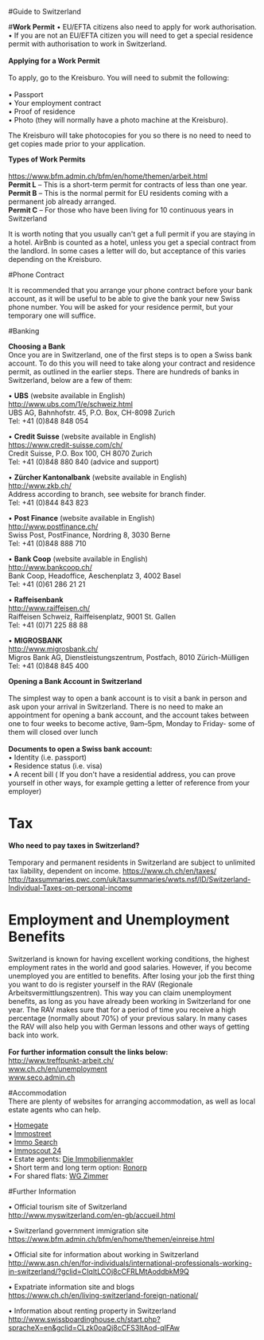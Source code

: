 #Guide to Switzerland

#<b>Work Permit</b>
•	EU/EFTA citizens also need to apply for work authorisation. <br>
•	If you are not an EU/EFTA citizen you will need to get a special residence permit with authorisation to work in Switzerland. <br>
<br><b>Applying for a Work Permit</b><br><br>
To apply, go to the Kreisburo. You will need to submit the following:<br><br>
•	Passport<br>
•	Your employment contract<br>
•	Proof of residence<br>
•	Photo (they will normally have a photo machine at the Kreisburo).<br>

The Kreisburo will take photocopies for you so there is no need to need to get copies made prior to your application.

<b>Types of Work Permits</b><br><br>
https://www.bfm.admin.ch/bfm/en/home/themen/arbeit.html<br>
<b>Permit L</b> – This is a short-term permit for contracts of less than one year.<br>
<b>Permit B</b> – This is the normal permit for EU residents coming with a permanent job already arranged.<br>
<b>Permit C</b> – For those who have been living for 10 continuous years in Switzerland<br>

It is worth noting that you usually can't get a full permit if you are staying in a hotel. AirBnb is counted as a hotel, unless you get a special contract from the landlord. In some cases a letter will do, but acceptance of this varies depending on the Kreisburo.

#Phone Contract

It is recommended that you arrange your phone contract before your bank account, as it will be useful to be able to give the bank your new Swiss phone number. You will be asked for your residence permit, but your temporary one will suffice.

#Banking

<b>Choosing a Bank</b><br>
Once you are in Switzerland, one of the first steps is to open a Swiss bank account. To do this you will need to take along your contract and residence permit, as outlined in the earlier steps. There are hundreds of banks in Switzerland, below are a few of them:

•	<b>UBS</b> (website available in English)<br>
http://www.ubs.com/1/e/schweiz.html<br>
UBS AG, Bahnhofstr. 45, P.O. Box, CH-8098 Zurich<br>
Tel: +41 (0)848 848 054

•	<b>Credit Suisse</b> (website available in English)<br>
https://www.credit-suisse.com/ch/<br>
Credit Suisse, P.O. Box 100, CH 8070 Zurich<br>
Tel: +41 (0)848 880 840 (advice and support)<br>

•	<b>Zürcher Kantonalbank</b> (website available in English)<br>
http://www.zkb.ch/<br>
Address according to branch, see website for branch finder.<br>
Tel: +41 (0)844 843 823<br>

•	<b>Post Finance</b> (website available in English)<br>
http://www.postfinance.ch/<br>
Swiss Post, PostFinance, Nordring 8, 3030 Berne<br>
Tel: +41 (0)848 888 710<br>
 
•	<b>Bank Coop</b> (website available in English)<br>
http://www.bankcoop.ch/<br>
Bank Coop, Headoffice, Aeschenplatz 3, 4002 Basel<br>
Tel: +41 (0)61 286 21 21<br>

•	<b>Raffeisenbank</b> <br>
http://www.raiffeisen.ch/<br>
Raiffeisen Schweiz, Raiffeisenplatz, 9001 St. Gallen<br>
Tel: +41 (0)71 225 88 88<br>

•	<b>MIGROSBANK</b> <br>
http://www.migrosbank.ch/<br>
Migros Bank AG, Dienstleistungszentrum, Postfach, 8010 Zürich-Mülligen<br>
Tel: +41 (0)848 845 400<br>


<b>Opening a Bank Account in Switzerland</b><br><br>
The simplest way to open a bank account is to visit a bank in person and ask upon your arrival in Switzerland. There is no need to make an appointment for opening a bank account, and the account takes between one to four weeks to become active, 9am–5pm, Monday to Friday- some of them will closed over lunch <br>
<br><b>Documents to open a Swiss bank account:</b><br>
•	Identity (i.e. passport)<br>
•	Residence status (i.e. visa)<br>
•	A recent bill ( If you don't have a residential address, you can prove yourself in other ways, for example getting a letter of reference from your employer) <br>

# Tax
<b>Who need to pay taxes in Switzerland?</b><br><br>
Temporary and permanent residents in Switzerland are subject to unlimited tax liability, dependent on income. 
https://www.ch.ch/en/taxes/
http://taxsummaries.pwc.com/uk/taxsummaries/wwts.nsf/ID/Switzerland-Individual-Taxes-on-personal-income

# <b>Employment and Unemployment Benefits</b>
Switzerland is known for having excellent working conditions, the highest employment rates in the world and good salaries. However, if you become unemployed you are entitled to benefits. After losing your job the first thing you want to do is register yourself in the RAV (Regionale Arbeitsvermittlungszentren). This way you can claim unemployment benefits, as long as you have already been working in Switzerland for one year. The RAV makes sure that for a period of time you receive a high percentage (normally about 70%) of your previous salary. In many cases the RAV will also help you with German lessons and other ways of getting back into work.
<br><br><b>For further information consult the links below:</b><br>
http://www.treffpunkt-arbeit.ch/<br>
www.ch.ch/en/unemployment<br>
www.seco.admin.ch<br>

#Accommodation<br>
There are plenty of websites for arranging accommodation, as well as local estate agents who can help. <br>

• <a href="http://www.homegate.ch/de">Homegate</a><br>
• <a href="http://www.immostreet.ch/fr/HomePage">Immostreet</a><br>
• <a href="http://immo.search.ch/">Immo Search</a><br>
• <a href="http://www.immoscout24.ch/en/find/">Immoscout 24</a><br>
• Estate agents: <a href="http://www.die-immobilienmakler.ch/">Die Immobilienmakler</a><br>
• Short term and long term option: <a href="http://www.ronorp.net/zurich_en/classifieds/a-roof-over-your-head-zurich_en.25">Ronorp</a><br>
• For shared flats: <a href="http://www.wgzimmer.ch/">WG Zimmer</a><br>

#Further Information<br>

• Official tourism site of Switzerland <br>
 http://www.myswitzerland.com/en-gb/accueil.html

• Switzerland government immigration site <br>
https://www.bfm.admin.ch/bfm/en/home/themen/einreise.html

• Official site for information about working in Switzerland<br>
http://www.asn.ch/en/for-individuals/international-professionals-working-in-switzerland/?gclid=CIqItLCOj8cCFRLMtAoddbkM9Q

• Expatriate information site and blogs<br>
https://www.ch.ch/en/living-switzerland-foreign-national/

• Information about renting property in Switzerland<br>
http://www.swissboardinghouse.ch/start.php?spracheX=en&gclid=CLzk0oaQj8cCFS3ItAod-qIFAw
